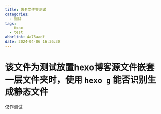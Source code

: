 ```yaml
---
title: 嵌套文件夹测试
categories:
  - 测试
tags:
  - Hexo
  - test
abbrlink: 4a76aadf
date: 2024-04-06 16:36:30
---
```


# 该文件为测试放置hexo博客源文件嵌套一层文件夹时，使用 `hexo g` 能否识别生成静态文件
仅作测试

